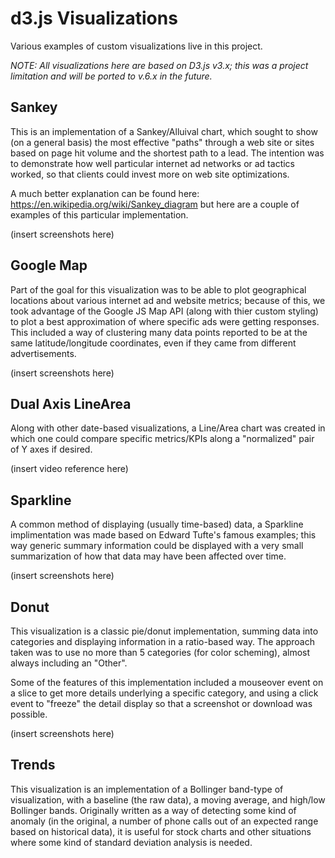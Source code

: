 # d3.js Visualizations
Various examples of custom visualizations live in this project.

_NOTE: All visualizations here are based on D3.js v3.x; this was a project limitation and will be ported to v.6.x
in the future._

## Sankey
This is an implementation of a Sankey/Alluival chart, which sought to show (on a general basis) the most effective
"paths" through a web site or sites based on page hit volume and the shortest path to a lead. The intention was to
demonstrate how well particular internet ad networks or ad tactics worked, so that clients could invest more on
web site optimizations.

A much better explanation can be found here: https://en.wikipedia.org/wiki/Sankey_diagram but here are a couple of
examples of this particular implementation.

(insert screenshots here)

## Google Map
Part of the goal for this visualization was to be able to plot geographical locations about various internet ad and website
metrics; because of this, we took advantage of the Google JS Map API (along with thier custom styling) to plot a best approximation
of where specific ads were getting responses. This included a way of clustering many data points reported to be at the same
latitude/longitude coordinates, even if they came from different advertisements.

(insert screenshots here)

## Dual Axis LineArea
Along with other date-based visualizations, a Line/Area chart was created in which one could compare specific metrics/KPIs along
a "normalized" pair of Y axes if desired.

(insert video reference here)

## Sparkline
A common method of displaying (usually time-based) data, a Sparkline implimentation was made based on Edward Tufte's famous
examples; this way generic summary information could be displayed with a very small summarization of how that data may have
been affected over time.

(insert screenshots here)

## Donut
This visualization is a classic pie/donut implementation, summing data into categories and displaying information in a
ratio-based way. The approach taken was to use no more than 5 categories (for color scheming), almost always including
an "Other".

Some of the features of this implementation included a mouseover event on a slice to get more details underlying a
specific category, and using a click event to "freeze" the detail display so that a screenshot or download was possible.

(insert screenshots here)

## Trends
This visualization is an implementation of a Bollinger band-type of visualization, with a baseline (the raw data), a
moving average, and high/low Bollinger bands. Originally written as a way of detecting some kind of anomaly (in the
original, a number of phone calls out of an expected range based on historical data), it is useful for stock charts
and other situations where some kind of standard deviation analysis is needed.